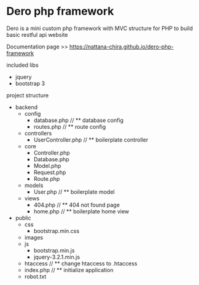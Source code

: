 # Dero php framework
Dero is a mini custom php framework with MVC structure for PHP to build basic restful api website

Documentation page >> https://nattana-chira.github.io/dero-php-framework

included libs 
  - jquery
  - bootstrap 3

project structure

- backend
  - config
    - database.php // ** database config
    - routes.php  // ** route config
  - controllers
    - UserController.php // ** boilerplate controller
  - core
    - Controller.php
    - Database.php
    - Model.php
    - Request.php
    - Route.php
  - models
    - User.php // ** boilerplate model
  - views
    - 404.php // ** 404 not found page
    - home.php // ** boilerplate home view
- public
  - css
    - bootstrap.min.css
  - images
  - js
    - bootstrap.min.js
    - jquery-3.2.1.min.js
  - htaccess  // ** change htaccess to .htaccess
  - index.php // ** initialize application
  - robot.txt
